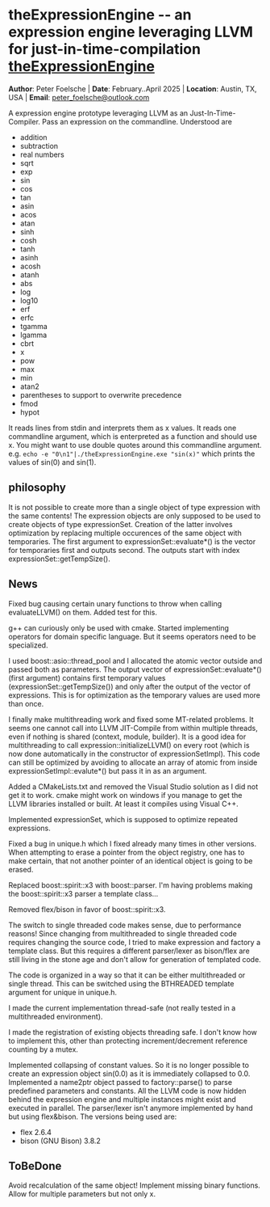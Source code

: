 # theExpressionEngine -- an expression engine leveraging LLVM for just-in-time-compilation [theExpressionEngine](https://github.com/ExcessPhase/theExpressionEngine)

**Author**: Peter Foelsche |
**Date**: February..April 2025 |
**Location**: Austin, TX, USA |
**Email**: [peter_foelsche@outlook.com](mailto:peter_foelsche@outlook.com)

A expression engine prototype leveraging LLVM as an Just-In-Time-Compiler.
Pass an expression on the commandline. Understood are
- addition
- subtraction
- real numbers
- sqrt
- exp
- sin
- cos
- tan
- asin
- acos
- atan
- sinh
- cosh
- tanh
- asinh
- acosh
- atanh
- abs
- log
- log10
- erf
- erfc
- tgamma
- lgamma
- cbrt
- x
- pow
- max
- min
- atan2
- parentheses to support to overwrite precedence
- fmod
- hypot

It reads lines from stdin and interprets them as x values.
It reads one commandline argument,  which is enterpreted as a function and should use x.
You might want to use double quotes around this commandline argument.
e.g.
	`echo -e "0\n1"|./theExpressionEngine.exe "sin(x)"`
which prints the values of sin(0) and sin(1).

## philosophy
It is not possible to create more than a single object of type expression with the same contents!
The expression objects are only supposed to be used to create objects of type expressionSet.
Creation of the latter involves optimization by replacing multiple occurences of the same object with temporaries.
The first argument to expressionSet::evaluate*() is the vector for temporaries first and outputs second.
The outputs start with index expressionSet::getTempSize().
## News
Fixed bug causing certain unary functions to throw when calling evaluateLLVM() on them.
Added test for this.

g++ can curiously only be used with cmake.
Started implementing operators for domain specific language.
But it seems operators need to be specialized.

I used boost::asio::thread_pool and I allocated the atomic vector outside and passed both as parameters.
The output vector of expressionSet::evaluate*() (first argument) contains first temporary values (expressionSet::getTempSize()) and only after the output of the vector of expressions.
This is for optimization as the temporary values are used more than once.

I finally make multithreading work and fixed some MT-related problems.
It seems one cannot call into LLVM JIT-Compile from within multiple threads, even if nothing is shared (context, module, builder).
It is a good idea for multithreading to call expression::initializeLLVM() on every root (which is now done automatically in the constructor of expressionSetImpl).
This code can still be optimized by avoiding to allocate an array of atomic from inside expressionSetImpl::evalute*() but pass it in as an argument.

Added a CMakeLists.txt and removed the Visual Studio solution as I did not get it to work.
cmake might work on windows if you manage to get the LLVM  libraries installed or built.
At least it compiles using Visual C++.

Implemented expressionSet, which is supposed to optimize repeated expressions.

Fixed a bug in unique.h which I fixed already many times in other versions. When attempting to erase a pointer from  the object registry, one has to make certain, that not another pointer of an identical object is going to be erased.

Replaced boost::spirit::x3 with boost::parser.
I'm having problems making the boost::spirit::x3 parser a template class...

Removed flex/bison in favor of boost::spirit::x3.

The switch to single threaded code makes sense, due to performance reasons!
Since changing from multithreaded to single threaded code requires changing the source code,
I tried to make expression and factory a template class. But this requires a different parser/lexer
as bison/flex are still living in the stone age and don't allow for generation of templated code.

The code is organized in a way so that it can be either multithreaded or single thread.
This can be switched using the BTHREADED template argument for unique in unique.h.

I made the current implementation thread-safe (not really tested in a multithreaded environment).

I made the registration of existing objects threading safe.
I don't know how to implement this, other than protecting increment/decrement reference counting by a mutex.

Implemented collapsing of constant values. So it is no longer possible to create an expression object sin(0.0) as it is immediately collapsed to 0.0.
Implemented a name2ptr object passed to factory::parse() to parse predefined parameters and constants.
All the LLVM code is now hidden behind the expression engine and multiple instances might exist and executed in parallel.
The parser/lexer isn't anymore implemented by hand but using flex&bison.
The versions being used are:
- flex 2.6.4
- bison (GNU Bison) 3.8.2
## ToBeDone
Avoid recalculation of the same object!
Implement missing binary functions.
Allow for multiple parameters but not only x.

